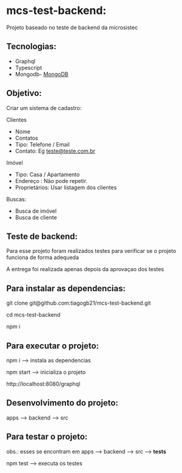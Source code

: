 # mcs-test-backend:

Projeto baseado no teste de backend da microsistec

## Tecnologias:

 - Graphql
 - Typescript
 - Mongodb- [MongoDB](https://www.mongodb.com/)

## Objetivo:

Criar um sistema de cadastro:

Clientes
 - Nome
 - Contatos
  - Tipo: Telefone / Email
  - Contato: Eg teste@teste.com.br


Imóvel
 - Tipo: Casa / Apartamento
 - Endereço : Não pode repetir.
 - Proprietários: Usar listagem dos clientes

Buscas:
 - Busca de imóvel
 - Busca de cliente

## Teste de backend:

Para esse projeto foram realizados testes para verificar se o projeto funciona de forma adequeda

A entrega foi realizada apenas depois da aprovaçao dos testes

## Para instalar as dependencias:

<p>git clone git@github.com:tiagogb21/mcs-test-backend.git<p>

cd mcs-test-backend

npm i

## Para executar o projeto:

npm i --> instala as dependencias

npm start --> inicializa o projeto

http://localhost:8080/graphql

## Desenvolvimento do projeto:

apps --> backend --> src

## Para testar o projeto:

obs.: esses se encontram em apps --> backend --> src --> __tests__

npm test --> executa os testes
